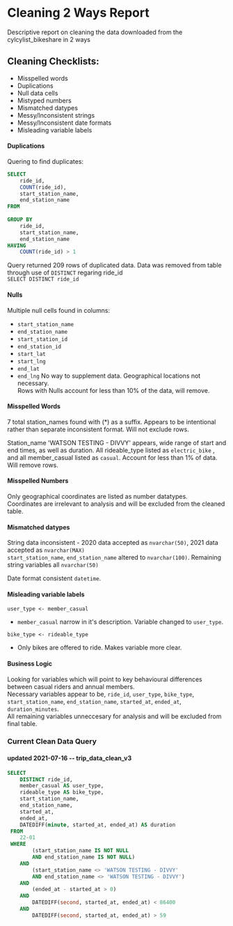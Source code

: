 # Cleaning 2 Ways Report
Descriptive report on cleaning the data downloaded from the cylcylist_bikeshare in 2 ways
  
## Cleaning Checklists:
* Misspelled words
* Duplications
* Null data cells
* Mistyped numbers
* Mismatched datypes
* Messy/Inconsistent strings
* Messy/Inconsistent date formats
* Misleading variable labels

#### Duplications
Quering to find duplicates:
```SQL
SELECT 
	ride_id, 
	COUNT(ride_id), 
	start_station_name, 
	end_station_name
FROM 
	
GROUP BY 
	ride_id, 
	start_station_name, 
	end_station_name
HAVING 
	COUNT(ride_id) > 1
```
Query returned 209 rows of duplicated data.
Data was removed from table through use of `DISTINCT` regaring ride_id  
`SELECT DISTINCT ride_id`  
  
#### Nulls
Multiple null cells found in columns:
  * `start_station_name`
  * `end_station_name`
  * `start_station_id`
  * `end_station_id`
  * `start_lat`
  * `start_lng`
  * `end_lat`
  * `end_lng`
No way to supplement data. Geographical locations not necessary.  
Rows with Nulls account for less than 10% of the data, will remove.
 
#### Misspelled Words
7 total station_names found with (\*) as a suffix. Appears to be intentional rather than separate inconsistent format. Will not exclude rows.  
   
Station_name 'WATSON TESTING - DIVVY' appears, wide range of start and end times, as well as duration. All rideable_type listed as `electric_bike` , and all member_casual listed as `casual`. Account for less than 1% of data. Will remove rows.  
  
#### Misspelled Numbers
Only geographical coordinates are listed as number datatypes.  
Coordinates are irrelevant to analysis and will be excluded from the cleaned table.  
  
 
#### Mismatched datypes
String data inconsistent - 2020 data accepted as `nvarchar(50)`, 2021 data accepted as `nvarchar(MAX)`  
`start_station_name`, `end_station_name` altered to `nvarchar(100)`. Remaining string variables all `nvarchar(50)`
 
Date format consistent `datetime`.

#### Misleading variable labels
`user_type <- member_casual`  
* `member_casual` narrow in it's description. Variable changed to `user_type`.  
  
`bike_type <- rideable_type`  
* Only bikes are offered to ride. Makes variable more clear.  
  
#### Business Logic
Looking for variables which will point to key behavioural differences between casual riders and annual members.  
Necessary variables appear to be, `ride_id`, `user_type`, `bike_type`, `start_station_name`, `end_station_name`, `started_at`, `ended_at`, `duration_minutes`.  
All remaining variables unneccesary for analysis and will be excluded from final table.

### Current Clean Data Query
#### updated 2021-07-16 -- trip_data_clean_v3 
  
```SQL
SELECT
	DISTINCT ride_id,
	member_casual AS user_type,
	rideable_type AS bike_type,
	start_station_name,
	end_station_name,
	started_at,
	ended_at,
	DATEDIFF(minute, started_at, ended_at) AS duration
 FROM
	22-01
 WHERE
		(start_station_name IS NOT NULL 
		AND end_station_name IS NOT NULL)
	AND
		(start_station_name <> 'WATSON TESTING - DIVVY'
		AND end_station_name <> 'WATSON TESTING - DIVVY')
	AND
		(ended_at - started_at > 0)
	AND
		DATEDIFF(second, started_at, ended_at) < 86400
	AND 
		DATEDIFF(second, started_at, ended_at) > 59
    
